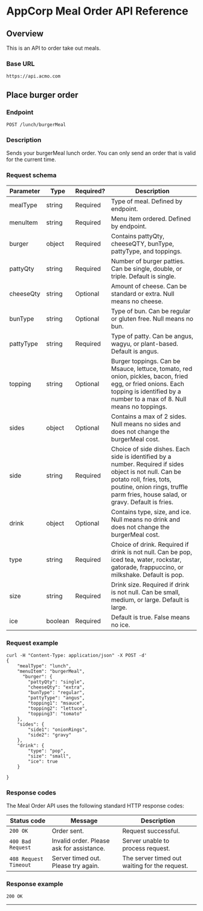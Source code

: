 # AppCorp Meal Order API Reference

## Overview

This is an API to order take out meals.

### Base URL

```
https://api.acmo.com
```

## Place burger order

### Endpoint

```
POST /lunch/burgerMeal
```

### Description

Sends your burgerMeal lunch order. You can only send an order that is valid for the current time.  

### Request schema

| Parameter | Type | Required? | Description                             |
|-----------------|------|-----------|-----------------------------------------|
| mealType     | string | Required  | Type of meal. Defined by endpoint. |
| menuItem    | string | Required | Menu item ordered. Defined by endpoint. |
| burger    | object | Required | Contains pattyQty, cheeseQTY, bunType, pattyType, and toppings.|
| pattyQty   | string | Required | Number of burger patties. Can be single, double, or triple. Default is single. |
| cheeseQty  | string | Optional | Amount of cheese. Can be standard or extra. Null means no cheese.|
| bunType   | string | Optional | Type of bun. Can be regular or gluten free. Null means no bun. |
| pattyType    | string | Required | Type of patty. Can be angus, wagyu, or plant-based. Default is angus. |
| topping  | string | Optional | Burger toppings. Can be Msauce, lettuce, tomato, red onion, pickles, bacon, fried egg, or fried onions. Each topping is identified by a number to a max of 8. Null means no toppings. |
| sides | object | Optional | Contains a max of 2 sides. Null means no sides and does not change the burgerMeal cost. |
| side    | string | Required | Choice of side dishes. Each side is identified by a number. Required if sides object is not null. Can be potato roll, fries, tots, poutine, onion rings, truffle parm fries, house salad, or gravy. Default is fries. |
| drink    | object | Optional | Contains type, size, and ice. Null means no drink and does not change the burgerMeal cost. |
| type    | string | Required  | Choice of drink. Required if drink is not null. Can be pop, iced tea, water, rockstar, gatorade, frappuccino, or milkshake. Default is pop. |
| size    | string | Required | Drink size. Required if drink is not null. Can be small, medium, or large. Default is large. |
| ice    | boolean | Required | Default is true. False means no ice. |

### Request example

```
curl -H "Content-Type: application/json" -X POST -d'
{
	"mealType": "lunch",
	"menuItem": "burgerMeal",
	  "burger": {
		"pattyQty": "single",
		"cheeseQty": "extra",
		"bunType": "regular",
		"pattyType": "angus",
		"topping1": "msauce",
		"topping2": "lettuce",
		"topping3": "tomato"
	},
	"sides": {
		"side1": "onionRings",
		"side2": "gravy"
	},
	"drink": {
		"type": "pop",
		"size": "small",
		"ice": true
	}

}
```

### Response codes

The Meal Order API uses the following standard HTTP response codes:

| Status code | Message           | Description   |
|-------------|-------------------|---------------|
| `200 OK`    | Order sent. | Request successful. |
| `400 Bad Request` | Invalid order. Please ask for assistance. | Server unable to process request. |
| `408 Request Timeout` | Server timed out. Please try again. | The server timed out waiting for the request. |

### Response example

```
200 OK
```
---
